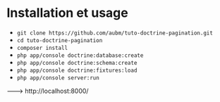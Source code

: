 Installation et usage
=====================

- `git clone https://github.com/aubm/tuto-doctrine-pagination.git`
- `cd tuto-doctrine-pagination`
- `composer install`
- `php app/console doctrine:database:create`
- `php app/console doctrine:schema:create`
- `php app/console doctrine:fixtures:load`
- `php app/console server:run`

---> http://localhost:8000/